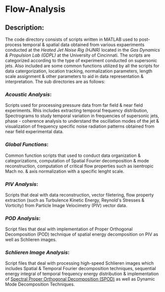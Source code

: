 # Flow-Analysis
## Description:
The code directory consists of scripts written in MATLAB used to post-process temporal & spatial data obtained from various expaeriments conducted at the *Heated Jet Noise Rig (HJNR)* located in the *Gas Dynamics & Propulsion Lab (GDPL)* at the University of Cincinnati. The scripts are categorized according to the type of experiment conducted on supersonic jets. Also included are some common functions utilized by all the scripts for data catergorization, location tracking, normalization parameters, length scale assignment & other parameters to aid in data representation & interpretation. The sub directories are as follows:

### *Acoustic Analysis*: 
Scripts used for processing pressure data from far field & near field experiments. Rhis includes extracting temporal frequency distribution, Spectrograms to study temporal variation in frequencies of supersonic jets, phase - coherence analysis to understand the oscillation modes of the jet & visualization of frequency specific noise radiation patterns obtained from near field experimental data.
  
### *Global Functions*: 
Common function scripts that used to conduct data organization & categorizations, computation of Spatial Fourier decomposition & mode reconstruction, computation of critical flow properties such as isentropic Mach no. & axis normalization with a specific lenght scale. 
  
### *PIV Analysis*: 
Scripts that deal with data reconstruction, vector filetering, flow property extraction (such as Turbulence Kinetic Energy, Reynold's Stresses & Vorticity) from Particle Image Velocimetry (PIV) vector data.
  
### *POD Analysis*: 
Script files that deal with implementation of Proper Orthogonal Decomposition (POD) technique of spatial energy decomposition on PIV as well as Schlieren images.
  
### *Schlieren Image Analysis*: 
Script files that deal with processing high-speed Schlieren images which includes Spatial & Temporal Fourier decomposition techniques, sequential energy integral of temporal frequency energy distribution & implementation of [Spectral Proper Orthogonal Decomposition (SPOD)](https://www.mathworks.com/matlabcentral/fileexchange/65683-spectral-proper-orthogonal-decomposition-spod) as well as Dynamic Mode Decomposition Techniques.
